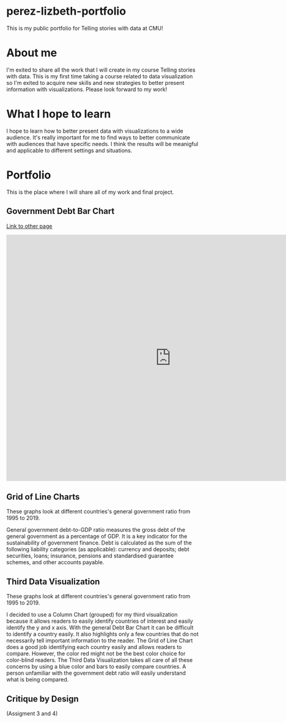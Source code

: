 # perez-lizbeth-portfolio
This is my public portfolio for Telling stories with data at CMU! 

# About me 
I'm exited to share all the work that I will create in my course Telling stories with data. This is my first time taking a course related to data visualization so I'm exited to acquire new skills and new strategies to better present information with visualizations. Please look forward to my work!  

# What I hope to learn 
I hope to learn how to better present data with visualizations to a wide audience. It's really important for me to find ways to better communicate with audiences that have specific needs. I think the results will be meanigful and applicable to different settings and situations. 

# Portfolio
This is the place where I will share all of my work and final project. 

## Government Debt Bar Chart

[Link to other page](/dataviz2.md)

<iframe src="https://data.oecd.org/chart/6BhT" width="860" height="645" style="border: 0" mozallowfullscreen="true" webkitallowfullscreen="true" allowfullscreen="true"><a href="https://data.oecd.org/chart/6BhT" target="_blank">OECD Chart: General government debt, Total, % of GDP, Annual, 2020</a></iframe>

## Grid of Line Charts

These graphs look at different countries's general government ratio from 1995 to 2019.

General government debt-to-GDP ratio measures the gross debt of the general government as a percentage of GDP. 
It is a key indicator for the sustainability of government finance. 
Debt is calculated as the sum of the following liability categories (as applicable): currency and deposits; debt securities, loans; insurance, pensions and standardised guarantee schemes, and other accounts payable. 

<div class="flourish-embed flourish-chart" data-src="visualisation/8567894"><script src="https://public.flourish.studio/resources/embed.js"></script></div>

## Third Data Visualization

These graphs look at different countries's general government ratio from 1995 to 2019.

I decided to use a Column Chart (grouped) for my third visualization because it allows readers to easily identify countries of interest and easily identify the y and x axis. With the general Debt Bar Chart it can be difficult to identify a country easily. It also highlights only a few countries that do not necessarily tell important information to the reader. The Grid of Line Chart does a good job identifying each country easily and allows readers to compare. However, the color red might not be the best color choice for color-blind readers. The Third Data Visualization takes all care of all these concerns by using a blue color and bars to easily compare countries. A person unfamiliar with the government debt ratio will easily understand what is being compared. 

<div class="flourish-embed flourish-chart" data-src="visualisation/8568063"><script src="https://public.flourish.studio/resources/embed.js"></script></div>

## Critique by Design
(Assigment 3 and 4) 
